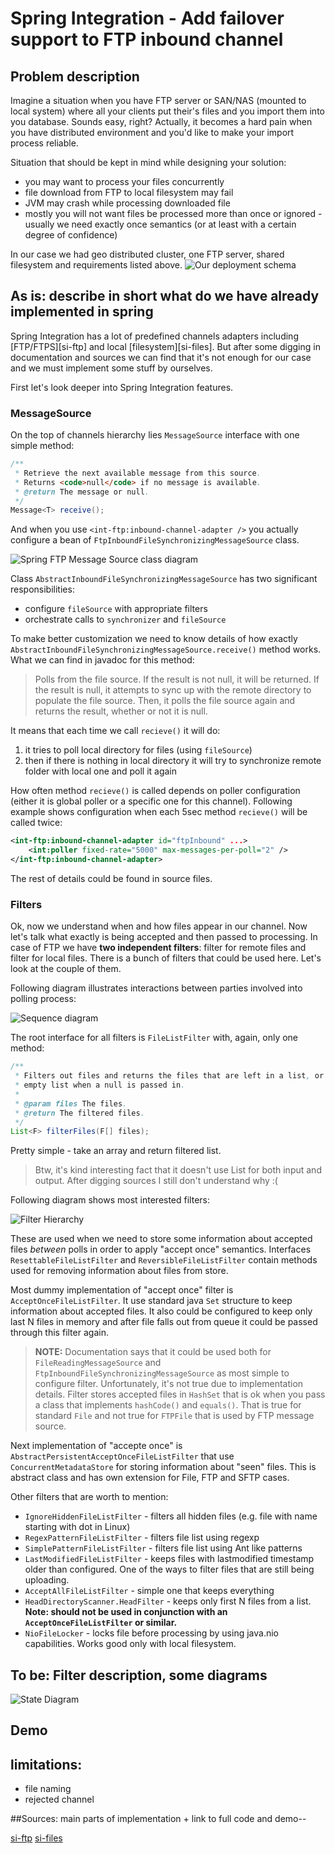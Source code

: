# Spring Integration - Add failover support to FTP inbound channel

## Problem description

Imagine a situation when you have FTP server or SAN/NAS (mounted to local system) where all your clients put their's files and you import them into you database.
 Sounds easy, right? Actually, it becomes a hard pain when you have distributed environment and you'd like to make your import process reliable.

Situation that should be kept in mind while designing your solution:

- you may want to process your files concurrently
- file download from FTP to local filesystem may fail
- JVM may crash while processing downloaded file
- mostly you will not want files be processed more than once or ignored - usually we need exactly once semantics (or at least with a certain degree of confidence)

In our case we had geo distributed cluster, one FTP server, shared filesystem and requirements listed above.
![Our deployment schema](https://www.lucidchart.com/publicSegments/view/bbd534be-f3ad-4711-a11c-e2e3e1204fae/image.png)



## As is: describe in short what do we have already implemented in spring

Spring Integration has a lot of predefined channels adapters including [FTP/FTPS][si-ftp] and local [filesystem][si-files].
But after some digging in documentation and sources we can find that it's not enough for our case and we must implement some stuff by ourselves.

First let's look deeper into Spring Integration features.

### MessageSource

On the top of channels hierarchy lies ``MessageSource`` interface with one simple method:
```java
/**
 * Retrieve the next available message from this source.
 * Returns <code>null</code> if no message is available.
 * @return The message or null.
 */
Message<T> receive();
```

And when you use ``<int-ftp:inbound-channel-adapter />`` you actually configure a bean of ``FtpInboundFileSynchronizingMessageSource`` class.

![Spring FTP Message Source class diagram](https://www.lucidchart.com/publicSegments/view/8eb40b68-0bd6-4210-9fd1-f03aaf933138/image.png)

Class ``AbstractInboundFileSynchronizingMessageSource`` has two significant responsibilities:

- configure ``fileSource`` with appropriate filters
- orchestrate calls to ``synchronizer`` and ``fileSource``

To make better customization we need to know details of how exactly ``AbstractInboundFileSynchronizingMessageSource.receive()`` method works.
What we can find in javadoc for this method:

> Polls from the file source. If the result is not null, it will be returned.
> If the result is null, it attempts to sync up with the remote directory to populate the file source.
> Then, it polls the file source again and returns the result, whether or not it is null.

It means that each time we call ``recieve()`` it will do:

1. it tries to poll local directory for files (using ``fileSource``)
2. then if there is nothing in local directory it will try to synchronize remote folder with local one and poll it again

How often method ``recieve()`` is called depends on poller configuration (either it is global poller or a specific one for this channel).
Following example shows configuration when each 5sec method ``recieve()`` will be called twice:

```xml
<int-ftp:inbound-channel-adapter id="ftpInbound" ...>
    <int:poller fixed-rate="5000" max-messages-per-poll="2" />
</int-ftp:inbound-channel-adapter>
```

The rest of details could be found in source files.

### Filters

Ok, now we understand when and how files appear in our channel. Now let's talk what exactly is being accepted and then passed to processing.
In case of FTP we have **two independent filters**: filter for remote files and filter for local files.
There is a bunch of filters that could be used here. Let's look at the couple of them.

Following diagram illustrates interactions between parties involved into polling process:

![Sequence diagram](https://www.lucidchart.com/publicSegments/view/c7a64226-54f5-4ea3-a974-16b8802acaf1/image.png)

The root interface for all filters is ``FileListFilter`` with, again, only one method:

```java
/**
 * Filters out files and returns the files that are left in a list, or an
 * empty list when a null is passed in.
 *
 * @param files The files.
 * @return The filtered files.
 */
List<F> filterFiles(F[] files);
```

Pretty simple - take an array and return filtered list.

> Btw, it's kind interesting fact that it doesn't use List for both input and output.
> After digging sources I still don't understand why :(

Following diagram shows most interested filters: 

![Filter Hierarchy](https://www.lucidchart.com/publicSegments/view/8814916b-d80d-4c94-a5b7-4db9c82e457b/image.png)

These are used when we need to store some information about accepted files *between* polls in order to apply "accept once" semantics.
Interfaces ``ResettableFileListFilter`` and ``ReversibleFileListFilter`` contain methods used for removing information about files from store.

Most dummy implementation of "accept once" filter is ``AcceptOnceFileListFilter``. It use standard java ``Set`` structure to keep information about accepted files.
It also could be configured to keep only last N files in memory and after file falls out from queue it could be passed through this filter again.

> **NOTE:** Documentation says that it could be used both for ``FileReadingMessageSource`` and ``FtpInboundFileSynchronizingMessageSource`` as most simple to configure filter. 
> Unfortunately, it's not true due to implementation details. Filter stores accepted files in ``HashSet`` that is ok when you pass a class that implements ``hashCode()`` and ``equals()``.
> That is true for standard ``File`` and not true for ``FTPFile`` that is used by FTP message source.

Next implementation of "accepte once" is ``AbstractPersistentAcceptOnceFileListFilter`` that use ``ConcurrentMetadataStore`` for storing information about "seen" files.
This is abstract class and has own extension for File, FTP and SFTP cases.

Other filters that are worth to mention:

- ``IgnoreHiddenFileListFilter`` - filters all hidden files (e.g. file with name starting with dot in Linux) 
- ``RegexPatternFileListFilter`` - filters file list using regexp
- ``SimplePatternFileListFilter`` - filters file list using Ant like patterns
- ``LastModifiedFileListFilter`` - keeps files with lastmodified timestamp older than configured. One of the ways to filter files that are still being uploading.  
- ``AcceptAllFileListFilter`` - simple one that keeps everything
- ``HeadDirectoryScanner.HeadFilter`` - keeps only first N files from a list. **Note: should not be used in conjunction with an ``AcceptOnceFileListFilter`` or similar.**
- ``NioFileLocker`` - locks file before processing by using java.nio capabilities. Works good only with local filesystem.



## To be: Filter description, some diagrams

![State Diagram](https://www.lucidchart.com/publicSegments/view/c250b2de-9d91-4228-8267-448c106cf7c9/image.png)


## Demo



## limitations:
- file naming
- rejected channel


##Sources: main parts of implementation + link to full code and demo--


[si-ftp](http://docs.spring.io/spring-integration/reference/html/ftp.html)
[si-files](http://docs.spring.io/spring-integration/reference/html/files.html)











